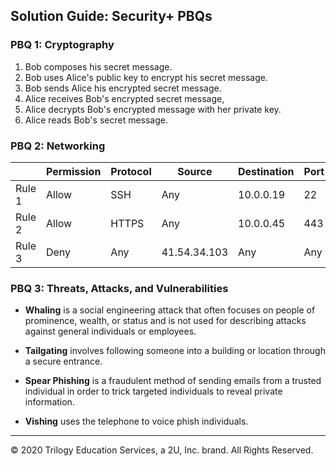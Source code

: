 ## Solution Guide: Security+ PBQs

### PBQ 1: Cryptography

1. Bob composes his secret message.
2. Bob uses Alice's public key to encrypt his secret message.
3. Bob sends Alice his encrypted secret message.
4. Alice receives Bob's encrypted secret message,
5. Alice decrypts Bob's encrypted message with her private key.
6. Alice reads Bob's secret message.

### PBQ 2: Networking

|        | Permission | Protocol | Source       | Destination | Port |
|--------|------------|----------|--------------|-------------|------|
| Rule 1 | Allow      | SSH      | Any          | 10.0.0.19   | 22   |
| Rule 2 | Allow      | HTTPS    | Any          | 10.0.0.45   | 443  |
| Rule 3 | Deny       | Any      | 41.54.34.103 | Any         | Any  |
  
### PBQ 3: Threats, Attacks, and Vulnerabilities


- **Whaling** is a social engineering attack that often focuses on people of prominence, wealth, or status and is not used for describing attacks against general individuals or employees.

- **Tailgating** involves following someone into a building or location through a secure entrance.

- **Spear Phishing** is a fraudulent method of sending emails from a trusted individual in order to trick targeted individuals to reveal private information.

- **Vishing**  uses the telephone to voice phish individuals.

---

© 2020 Trilogy Education Services, a 2U, Inc. brand. All Rights Reserved.

